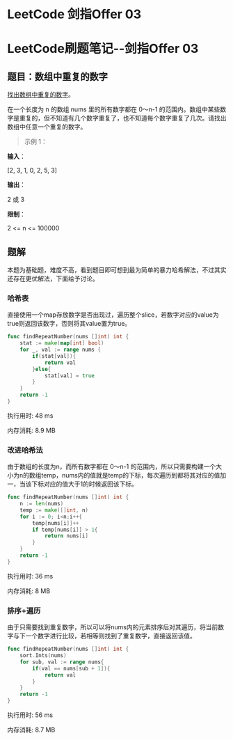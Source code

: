 # LeetCode 剑指Offer 03


# LeetCode刷题笔记--剑指Offer 03

## 题目：数组中重复的数字

[找出数组中重复的数字](https://leetcode-cn.com/problems/shu-zu-zhong-zhong-fu-de-shu-zi-lcof/)。

在一个长度为 n 的数组 nums 里的所有数字都在 0～n-1 的范围内。数组中某些数字是重复的，但不知道有几个数字重复了，也不知道每个数字重复了几次。请找出数组中任意一个重复的数字。

> 示例 1：

**输入**：

[2, 3, 1, 0, 2, 5, 3]

**输出**：

2 或 3 

**限制**：

2 <= n <= 100000

## 题解

本题为基础题，难度不高，看到题目即可想到最为简单的暴力哈希解法，不过其实还存在更优解法，下面给予讨论。

### 哈希表

直接使用一个map存放数字是否出现过，遍历整个slice，若数字对应的value为true则返回该数字，否则将其value置为true。

```go
func findRepeatNumber(nums []int) int {
    stat := make(map[int] bool)
    for _, val := range nums {
        if(stat[val]){
            return val
        }else{
            stat[val] = true
        }
    }
    return -1
}
```

执行用时: 48 ms

内存消耗: 8.9 MB

### 改进哈希法

由于数组的长度为n，而所有数字都在 0～n-1 的范围内，所以只需要构建一个大小为n的数组temp，nums内的值就是temp的下标，每次遍历到都将其对应的值加一，当该下标对应的值大于1的时候返回该下标。

```go
func findRepeatNumber(nums []int) int {
    n := len(nums)
    temp := make([]int, n)
    for i := 0; i<n;i++{
        temp[nums[i]]++
        if temp[nums[i]] > 1{
            return nums[i]
        }
    }
    return -1
}
```

执行用时: 36 ms

内存消耗: 8 MB

### 排序+遍历

由于只需要找到重复数字，所以可以将nums内的元素排序后对其遍历，将当前数字与下一个数字进行比较，若相等则找到了重复数字，直接返回该值。

```go
func findRepeatNumber(nums []int) int {
    sort.Ints(nums)
    for sub, val := range nums{
        if(val == nums[sub + 1]){
            return val
        }
    }
    return -1
}
```

执行用时: 56 ms

内存消耗: 8.7 MB
